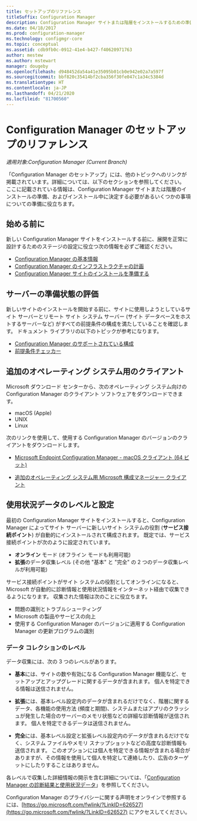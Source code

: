 ```yaml
---
title: セットアップのリファレンス
titleSuffix: Configuration Manager
description: Configuration Manager サイトまたは階層をインストールするための準備をするには、このリファレンスを参照してください。
ms.date: 04/18/2017
ms.prod: configuration-manager
ms.technology: configmgr-core
ms.topic: conceptual
ms.assetid: cdb9fb0c-0912-41e4-b427-f40620971763
author: mestew
ms.author: mstewart
manager: dougeby
ms.openlocfilehash: d948452da54a41e35095b01cb0e942e02a7a597f
ms.sourcegitcommit: bbf820c35414bf2cba356f30fe047c1a34c5384d
ms.translationtype: HT
ms.contentlocale: ja-JP
ms.lasthandoff: 04/21/2020
ms.locfileid: "81700560"
---
```

# <a name="reference-for-configuration-manager-setup"></a>Configuration Manager のセットアップのリファレンス

*適用対象:Configuration Manager (Current Branch)*

「Configuration Manager のセットアップ」には、他のトピックへのリンクが掲載されています。詳細については、以下のセクションを参照してください。 ここに記載されている情報は、Configuration Manager サイトまたは階層のインストールの準備、およびインストール中に決定する必要があるいくつかの事項についての準備に役立ちます。  


##  <a name="before-you-begin"></a><a name="bkmk_start"></a> 始める前に  
新しい Configuration Manager サイトをインストールする前に、展開を正常に設計するためのステージの設定に役立つ次の情報を必ずご確認ください。  

-   [Configuration Manager の基本情報](../../../../core/understand/fundamentals.md)  
-   [Configuration Manager のインフラストラクチャの計画](../../../plan-design/network/configure-firewalls-ports-domains.md)  
-   [Configuration Manager サイトのインストールを準備する](prepare-to-install-sites.md)  

##  <a name="assess-server-readiness"></a><a name="bkmk_assess"></a> サーバーの準備状態の評価  
新しいサイトのインストールを開始する前に、サイトに使用しようとしているサイト サーバーとリモート サイト システム サーバー (サイト データベースをホストするサーバーなど) がすべての前提条件の構成を満たしていることを確認します。 ドキュメント ライブラリの以下のトピックが参考になります。  

-   [Configuration Manager のサポートされている構成](../../../../core/plan-design/configs/supported-configurations.md)  
-   [前提条件チェッカー](prerequisite-checker.md)  

##  <a name="clients-for-additional-operating-systems"></a><a name="bkmk_Addclients"></a> 追加のオペレーティング システム用のクライアント  
Microsoft ダウンロード センターから、次のオペレーティング システム向けの Configuration Manager のクライアント ソフトウェアをダウンロードできます。  

- macOS (Apple)
- UNIX
- Linux

次のリンクを使用して、使用する Configuration Manager のバージョンのクライアントをダウンロードします。  

- [Microsoft Endpoint Configuration Manager - macOS クライアント (64 ビット)](https://www.microsoft.com/download/details.aspx?id=100850)

- [追加のオペレーティング システム用 Microsoft 構成マネージャー クライアント](https://www.microsoft.com/download/details.aspx?id=47719)

##  <a name="usage-data-levels-and-settings"></a><a name="bkmk_usage"></a> 使用状況データのレベルと設定  
最初の Configuration Manager サイトをインストールすると、Configuration Manager によってサイト サーバーに新しいサイト システムの役割 (**サービス接続ポイント**) が自動的にインストールされて構成されます。 既定では、サービス接続ポイントが次のように設定されています。  

-   **オンライン** モード (オフライン モードも利用可能)  
-   **拡張**のデータ収集レベル (その他 "基本" と "完全" の 2 つのデータ収集レベルが利用可能)  

サービス接続ポイントがサイト システムの役割としてオンラインになると、Microsoft が自動的に診断情報と使用状況情報をインターネット経由で収集できるようになります。 収集された情報は次のことに役立ちます。  

-   問題の識別とトラブルシューティング  
-   Microsoft の製品やサービスの向上  
-   使用する Configuration Manager のバージョンに適用する Configuration Manager の更新プログラムの識別  

### <a name="levels-of-data-collection"></a>データ コレクションのレベル  
データ収集には、次の 3 つのレベルがあります。

-   **基本**には、サイトの数や有効になる Configuration Manager 機能など、セットアップとアップグレードに関するデータが含まれます。 個人を特定できる情報は送信されません。  

-   **拡張**には、基本レベル設定内のデータが含まれるだけでなく、階層に関するデータ、各機能の使用方法 (頻度と期間)、システムまたはアプリのクラッシュが発生した場合のサーバーのメモリ状態などの詳細な診断情報が送信されます。 個人を特定できるデータは送信されません。  

-   **完全**には、基本レベル設定と拡張レベル設定内のデータが含まれるだけでなく、システム ファイルやメモリ スナップショットなどの高度な診断情報も送信されます。 このオプションには個人を特定できる情報が含まれる場合がありますが、その情報を使用して個人を特定して連絡したり、広告のターゲットにしたりすることはありません。  

各レベルで収集した詳細情報の開示を含む詳細については、「[Configuration Manager の診断結果と使用状況データ](../../../../core/plan-design/diagnostics/diagnostics-and-usage-data.md)」を参照してください。  

Configuration Manager のプライバシーに関する声明をオンラインで参照するには、[https://go.microsoft.com/fwlink/?LinkID=626527](https://go.microsoft.com/fwlink/?LinkID=626527) にアクセスしてください。
